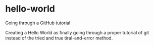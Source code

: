 # hello-world
Going through a GitHub tutorial

Creating a Hello World as finally going through a proper tutorial of git instead of the tried and true tiral-and-error method.
